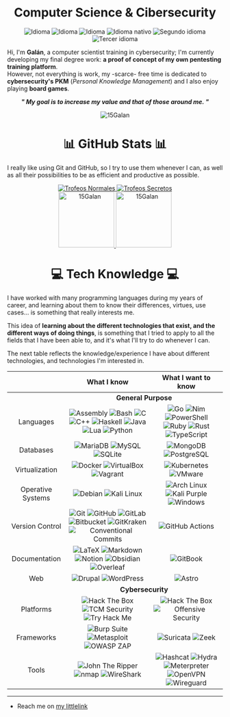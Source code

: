 <div align="center">
    <h1>Computer Science & Cibersecurity</h1>
    <p>
        <img src="https://img.shields.io/badge/Nat-🇪🇸-%23aaaaaa.svg?style=flat" alt="Idioma"/>
        <img src="https://img.shields.io/badge/B1-🇬🇧-%23aaaaaa.svg?style=flat" alt="Idioma"/>
        <img src="https://img.shields.io/badge/A2-🇫🇷-%23aaaaaa.svg?style=flat" alt="Idioma"/>
        <img src="https://img.shields.io/badge/Nat-🇪🇸-%23aaaaaa.svg?style=flat" alt="Idioma nativo"/>
        <img src="https://img.shields.io/badge/B1-🇬🇧-%23aaaaaa.svg?style=flat" alt="Segundo idioma"/>
        <img src="https://img.shields.io/badge/A2-🇫🇷-%23aaaaaa.svg?style=flat" alt="Tercer idioma"/>
    </p>
    <p align="left">
        Hi, I'm <b>Galán</b>, a computer scientist training in cybersecurity; I'm currently developing my final degree work: <b>a proof of concept of my own pentesting training platform</b>.
        <br>
        However, not everything is work, my -scarce- free time is dedicated to <b>cybersecurity's PKM</b> (<i>Personal Knowledge Management</i>) and I also enjoy playing <b>board games</b>.
    </p>
    <p>
        <b><i>" My goal is to increase my value and that of those around me. "</b></i>
    </p>
    <img src="https://komarev.com/ghpvc/?username=15Galan" alt="15Galan"/>
</div>

<div align="center">
    <h1>📊 GitHub Stats 📊</h1>
    <p align="left">
        I really like using Git and GitHub, so I try to use them whenever I can, as well as all their possibilities to be as efficient and productive as possible.
    </p>
    <a href="https://github.com/15Galan">
        <img src="https://github-trophies.vercel.app/?username=15Galan&theme=radical&rank=SSS,SS,S,AAA,AA,A,B,C&file=2&column=3&margin-w=5&margin-h=5" alt="Trofeos Normales" weight="200vw"/>
        <img src="https://github-trophies.vercel.app/?username=15Galan&theme=radical&rank=SECRET&file=2&column=2&margin-w=5&margin-h=5" alt="Trofeos Secretos" weight="200vw"/>
    <br>
        <img src="https://github-readme-stats.vercel.app/api/top-langs/?username=15Galan&theme=radical&layout=compact&langs_count=6" height="130em" weight="100vw" alt="15Galan"/>
        <img src="https://github-readme-stats-sigma-five.vercel.app/api?username=15Galan&theme=radical&show_icons=true&count_private=true&include_all_commits=true" height="130em" weight="100vw" alt="15Galan"/>
    </a>
</div>

<div align="center">
    <h1>💻 Tech Knowledge 💻</h1>
    <div align="left">
        <p>
            I have worked with many programming languages during my years of career, and learning about them to know their differences, virtues, use cases... is something that really interests me.
        </p>
        <p>
            This idea of <b>learning about the different technologies that exist, and the different ways of doing things</b>, is something that I tried to apply to all the fields that I have been able to, and it's what I'll try to do whenever I can.
        </p>
        <p>
            The next table reflects the knowledge/experience I have about different technologies, and technologies I'm interested in.
        </p>
    </div>
</div>

<table align="center">
    <thead align="center">
        <tr>
            <th></th>
            <th>What I know</th>
            <th>What I want to know</th>
        </tr>
    </thead>
    <tbody align="center">
        <tr>
            <td> <!-- Empty --> </td>
            <td colspan=2>
                <b>General Purpose</b>
            </td>
        </tr>
        <tr>
            <td>Languages</td>
            <td>
                <img src="https://img.shields.io/badge/Assembly-%23545454.svg?style=flat&logo=assembly&logoColor=white" alt="Assembly">
                <img src="https://img.shields.io/badge/Bash-%23121011.svg?style=flat&logo=gnu-bash&logoColor=white" alt="Bash">
                <img src="https://img.shields.io/badge/C-%2300599C.svg?style=flat&logo=c&logoColor=white" alt="C">
                <img src="https://img.shields.io/badge/C++-%2300599C.svg?style=flat&logo=c%2B%2B&logoColor=white" alt="C++">
                <img src="https://img.shields.io/badge/Haskell-5e5086?style=flat&logo=haskell&logoColor=white" alt="Haskell">
                <img src="https://img.shields.io/badge/Java-%23DD4F39.svg?style=flat&logo=oracle&logoColor=white" alt="Java">
                <img src="https://img.shields.io/badge/Lua-%232C2D72.svg?style=flat&logo=lua&logoColor=white" alt="Lua">
                <img src="https://img.shields.io/badge/Python-3670A0?style=flat&logo=python&logoColor=white" alt="Python">
            </td>
            <td>
                <img src="https://img.shields.io/badge/Go-%2300ADD8.svg?style=flat&logo=go&logoColor=white" alt="Go">
                <img src="https://img.shields.io/badge/Nim-%23FFE953.svg?style=flat&logo=nim&logoColor=black" alt="Nim">
                <img src="https://img.shields.io/badge/PowerShell-%235391FE.svg?style=flat&logo=powershell&logoColor=white" alt="PowerShell">
                <img src="https://img.shields.io/badge/Ruby-%23CC342D.svg?style=flat&logo=ruby&logoColor=white" alt="Ruby">
                <img src="https://img.shields.io/badge/Rust-%23000000.svg?style=flat&logo=rust&logoColor=white" alt="Rust">
                <img src="https://img.shields.io/badge/TypeScript-%23007ACC.svg?style=flat&logo=typescript&logoColor=white" alt="TypeScript">
            </td>
        </tr>
        <tr>
            <td>Databases</td>
            <td>
                <img src="https://img.shields.io/badge/MariaDB-003545?style=flat&logo=mariadb&logoColor=white" alt="MariaDB">
                <img src="https://img.shields.io/badge/MySQL-%2300f.svg?style=flat&logo=mysql&logoColor=white" alt="MySQL">
                <img src="https://img.shields.io/badge/SQLite-%2307405e.svg?style=flat&logo=sqlite&logoColor=white" alt="SQLite">
            </td>
            <td>
                <img src="https://img.shields.io/badge/MongoDB-%234ea94b.svg?style=flat&logo=mongodb&logoColor=white" alt="MongoDB">
                <img src="https://img.shields.io/badge/PostgreSQL-%23316192.svg?style=flat&logo=postgresql&logoColor=white" alt="PostgreSQL">
            </td>
        </tr>
        <tr>
            <td>Virtualization</td>
            <td>
                <img src="https://img.shields.io/badge/Docker-%230db7ed.svg?style=flat&logo=docker&logoColor=white" alt="Docker">
                <img src="https://img.shields.io/badge/VirtualBox-%23183A61.svg?style=flat&logo=virtualbox&logoColor=white" alt="VirtualBox">
                <img src="https://img.shields.io/badge/Vagrant-%231868F2.svg?style=flat&logo=vagrant&logoColor=white" alt="Vagrant">
            </td>
            <td>
                <img src="https://img.shields.io/badge/Kubernetes-%23326CE5.svg?style=flat&logo=kubernetes&logoColor=white" alt="Kubernetes">
                <img src="https://img.shields.io/badge/VMware-%23607078.svg?style=flat&logo=vmware&logoColor=white" alt="VMware">
            </td>
        <tr>
            <td>Operative Systems</td>
            <td>
                <img src="https://img.shields.io/badge/Debian-%23A81D33.svg?style=flat&logo=debian&logoColor=white" alt="Debian">
                <img src="https://img.shields.io/badge/Kali%20Linux-%23080636.svg?style=flat&logo=kali-linux&logoColor=white" alt="Kali Linux">
            </td>
            <td>
                <img src="https://img.shields.io/badge/Arch%20Linux-%231793D1.svg?style=flat&logo=arch-linux&logoColor=white" alt="Arch Linux">
                <img src="https://img.shields.io/badge/Kali%20Purple-%23AE078C.svg?style=flat&logo=kali-linux&logoColor=white" alt="Kali Purple">
                <img src="https://img.shields.io/badge/Windows-0078D6?style=flat&logo=windows&logoColor=white" alt="Windows">
            </td>
        </tr>
        <tr>
            <td>Version Control</td>
            <td>
                <img src="https://img.shields.io/badge/Git-%23F05032.svg?style=flat&logo=git&logoColor=white" alt="Git">
                <img src="https://img.shields.io/badge/GitHub-%23121011.svg?style=flat&logo=github&logoColor=white" alt="GitHub">
                <img src="https://img.shields.io/badge/GitLab-%23FC6D26.svg?style=flat&logo=gitlab&logoColor=white" alt="GitLab">
                <img src="https://img.shields.io/badge/Bitbucket-%230052CC.svg?style=flat&logo=bitbucket&logoColor=white" alt="Bitbucket">
                <img src="https://img.shields.io/badge/GitKraken-%23179287.svg?style=flat&logo=gitkraken&logoColor=white" alt="GitKraken">
                <img src="https://img.shields.io/badge/Conventional%20Commits-%23FE5196.svg?style=flat&logo=conventional-commits&logoColor=white" alt="Conventional Commits">
            </td>
            <td>
                <img src="https://img.shields.io/badge/GitHub%20Actions-%232088FF.svg?style=flat&logo=github-actions&logoColor=white" alt="GitHub Actions">
            </tr>
        </tr>
        <tr>
            <td>Documentation</td>
            <td>
                <img src="https://img.shields.io/badge/Latex-%23008080.svg?style=flat&logo=latex&logoColor=white" alt="LaTeX">
                <img src="https://img.shields.io/badge/Markdown-%23151515.svg?style=flat&logo=markdown&logoColor=white" alt="Markdown">
                <img src="https://img.shields.io/badge/Notion-%23FFFFFF.svg?style=flat&logo=notion&logoColor=black" alt="Notion">
                <img src="https://img.shields.io/badge/Obsidian-%23483699.svg?style=flat&logo=obsidian&logoColor=white" alt="Obsidian">
                <img src="https://img.shields.io/badge/Overleaf-%2347A141.svg?style=flat&logo=overleaf&logoColor=white" alt="Overleaf">
            </td>
            <td>
                <img src="https://img.shields.io/badge/GitBook-%233884FF.svg?style=flat&logo=gitbook&logoColor=white" alt="GitBook">
            </td>
        </tr>
        <tr>
            <td>Web</td>
            <td>
                <img src="https://img.shields.io/badge/Drupal-%230678BE.svg?style=flat&logo=drupal&logoColor=white" alt="Drupal">
                <img src="https://img.shields.io/badge/WordPress-%2321759B.svg?style=flat&logo=wordpress&logoColor=white" alt="WordPress">
            </td>
            <td>
                <img src="https://img.shields.io/badge/Astro-%23000000.svg?style=flat&logo=astro&logoColor=white" alt="Astro">
            </td>
        </tr>
        <!--
        <tr>
            <td><i>Other</i></td>
            <td>
            </td>
            <td>
                <img src="https://img.shields.io/badge/Vim-%23019733.svg?style=flat&logo=vim&logoColor=white" alt="Vim">
                <img src="https://img.shields.io/badge/Neovim-%2357A143.svg?style=flat&logo=neovim&logoColor=white" alt="Neovim">
                <img src="https://img.shields.io/badge/Raspberry%20Pi-%23C51A4A.svg?style=flat&logo=raspberry-pi&logoColor=white" alt="Raspberry Pi">
                <img src="https://img.shields.io/badge/Warp-%2301A4FF.svg?style=flat&logo=warp&logoColor=white" alt="Warp">
                <img src="https://img.shields.io/badge/Gimp-%235C5543.svg?style=flat&logo=gimp&logoColor=white" alt="Gimp">
            </td>
        </tr>
        -->
        <tr>
            <td> <!-- Empty --> </td>
            <td colspan=2>
                <b>Cybersecurity</b>
            </td>
        </tr>
        <tr>
            <td>Platforms</td>
            <td>
                <img src="https://img.shields.io/badge/HTB%20Academy-%23111927.svg?style=flat&logo=hackthebox&logoColor=9FEF00" alt="Hack The Box">
                <img src="https://img.shields.io/badge/TCM%20Security-%23D8265B.svg?style=flat&logo=tcm-security&logoColor=white" alt="TCM Security">
                <img src="https://img.shields.io/badge/TryHackme-%23FFFFFF.svg?style=flat&logo=tryhackme&logoColor=C11111" alt="Try Hack Me">
            </td>
            <td>
                <img src="https://img.shields.io/badge/Hack%20The%20Box-%23111927.svg?style=flat&logo=hackthebox&logoColor=9FEF00" alt="Hack The Box">
                <img src="https://img.shields.io/badge/Offensive%20Security-%234946CE.svg?style=flat&logo=offensive-security&logoColor=white" alt="Offensive Security">
            </td>
        </tr>
        <tr>
            <td>Frameworks</td>
            <td>
                <img src="https://img.shields.io/badge/Burp%20Suite-%23FF6633.svg?style=flat&logo=burp-suite&logoColor=black" alt="Burp Suite">
                <img src="https://img.shields.io/badge/Metasploit-%232596CD.svg?style=flat&logo=metasploit&logoColor=white" alt="Metasploit">
                <img src="https://img.shields.io/badge/OWASP%20ZAP-%2300549E.svg?style=flat&logo=owasp-zap&logoColor=white" alt="OWASP ZAP">
            </td>
            <td>
                <img src="https://img.shields.io/badge/Suricata-%23F6AC31.svg?style=flat&logo=suricata&logoColor=white" alt="Suricata">
                <img src="https://img.shields.io/badge/Zeek-%232980B9.svg?style=flat&logo=zeek&logoColor=black" alt="Zeek">
            </td>
        </tr>
        <tr>
            <td>Tools</td>
            <td>
                <img src="https://img.shields.io/badge/John%20The%20Ripper-%23BA1515.svg?style=flat&logo=john-the-ripper&logoColor=black" alt="John The Ripper">
                <img src="https://img.shields.io/badge/nmap-%23D0ECF4.svg?style=flat&logo=nmap&logoColor=white" alt="nmap">
                <img src="https://img.shields.io/badge/WireShark-%231679A7.svg?style=flat&logo=wireshark&logoColor=white" alt="WireShark">
            </td>
            <td>
                <img src="https://img.shields.io/badge/Hashcat-%233E3E41.svg?style=flat&logo=hashcat&logoColor=white" alt="Hashcat">
                <img src="https://img.shields.io/badge/Hydra-%23168F78.svg?style=flat&logo=hydra&logoColor=white" alt="Hydra">
                <img src="https://img.shields.io/badge/Meterpreter-%232596CD.svg?style=flat&logo=meterpreter&logoColor=white" alt="Meterpreter">
                <img src="https://img.shields.io/badge/OpenVPN-%23EA7E20.svg?style=flat&logo=openvpn&logoColor=white" alt="OpenVPN">
                <img src="https://img.shields.io/badge/Wireguard-%2388171A.svg?style=flat&logo=wireguard&logoColor=white" alt="Wireguard">
            </tr>
    </tbody>
</table>

---

- Reach me on [my littlelink](https://srgalan.vercel.app)
